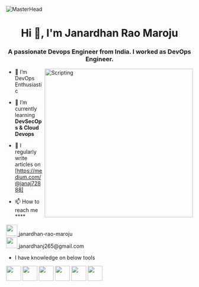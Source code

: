 
![MasterHead](https://www.globalsign.com/application/files/8716/8451/0374/Devsecops_GIF.gif)
<h1 align="center">Hi 👋, I'm Janardhan Rao Maroju</h1>
<h3 align="center">A passionate Devops Engineer from India. I worked as DevOps Engineer.</h3>
<img align="right" alt="Scripting" width="400" src="https://cdn.dribbble.com/userupload/7725640/file/original-a2b82ab8779ece4c49df3672f7753ccb.gif">

- 🔭 I’m DevOps Enthusiastic

- 🌱 I’m currently learning **DevSecOps & Cloud Devops**

- 📝 I regularly write articles on [https://medium.com/@janaj72888]

- 📫 How to reach me ****

<a href="https://www.linkedin.com/in/janardhan-rao-maroju/">
  <img src="https://cdn.jsdelivr.net/npm/simple-icons@v9/icons/linkedin.svg" width="30" />
</a> janardhan-rao-maroju

<br/>

<a href="mailto:janardhanj265@gmail.com">
  <img src="https://cdn.jsdelivr.net/npm/simple-icons@v9/icons/gmail.svg" width="30" />
</a> janardhanj265@gmail.com

- I have knowledge on below tools

<a href="https://www.docker.com/"><img src="https://cdn.jsdelivr.net/npm/simple-icons@v9/icons/docker.svg" width="40" /></a>
<a href="https://kubernetes.io/"><img src="https://cdn.jsdelivr.net/npm/simple-icons@v9/icons/kubernetes.svg" width="40" /></a>
<a href="https://www.terraform.io/"><img src="https://cdn.jsdelivr.net/npm/simple-icons@v9/icons/terraform.svg" width="40" /></a>
<a href="https://www.ansible.com/"><img src="https://cdn.jsdelivr.net/npm/simple-icons@v9/icons/ansible.svg" width="40" /></a>
<a href="https://www.kernel.org/"><img src="https://cdn.jsdelivr.net/npm/simple-icons@v9/icons/linux.svg" width="40" /></a>
<a href="https://www.gnu.org/software/bash/"><img src="https://cdn.jsdelivr.net/npm/simple-icons@v9/icons/gnubash.svg" width="40" /></a>


